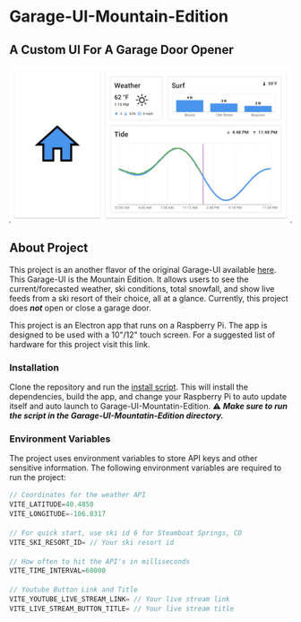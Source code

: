 # Garage-UI-Mountain-Edition

## A Custom UI For A Garage Door Opener

![Garage-UI](src/assets/example.png)

## About Project
This project is an another flavor of the original Garage-UI available [here](https://github.com/mrrosoff/Garage-UI). This Garage-UI is the Mountain Edition. It allows users to see the current/forecasted weather, ski conditions, total snowfall, and show live feeds from a ski resort of their choice, all at a glance. Currently, this project does ***not*** open or close a garage door.

This project is an Electron app that runs on a Raspberry Pi. The app is designed to be used with a 10"/12" touch screen. For a suggested list of hardware for this project visit this link.

### Installation

Clone the repository and run the [install script](scripts/install.sh). This will install the dependencies, build the app, and change your Raspberry Pi to auto update itself and auto launch to Garage-UI-Mountatin-Edition. ⚠️ ***Make sure to run the script in the Garage-UI-Mountatin-Edition directory.***

### Environment Variables

The project uses environment variables to store API keys and other sensitive information. The following environment variables are required to run the project:

```javascript
// Coordinates for the weather API
VITE_LATITUDE=40.4850 
VITE_LONGITUDE=-106.8317

// For quick start, use ski id 6 for Steamboat Springs, CO
VITE_SKI_RESORT_ID= // Your ski resort id

// How often to hit the API's in milliseconds
VITE_TIME_INTERVAL=60000

// Youtube Button Link and Title
VITE_YOUTUBE_LIVE_STREAM_LINK= // Your live stream link
VITE_LIVE_STREAM_BUTTON_TITLE= // Your live stream title
```